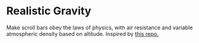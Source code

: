# Realistic Gravity

Make scroll bars obey the laws of physics, with air resistance and variable atmospheric density based on altitude. Inspired by [this repo.](https://github.com/Ineptitech/gravity.js)
